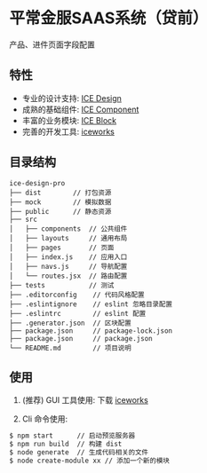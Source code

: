 # 平常金服SAAS系统（贷前）

产品、进件页面字段配置

## 特性

* 专业的设计支持: [ICE Design](https://alibaba.github.io/ice/design.html)
* 成熟的基础组件: [ICE Component](https://alibaba.github.io/ice/#/component/button)
* 丰富的业务模块: [ICE Block](https://alibaba.github.io/ice/#/block)
* 完善的开发工具: [iceworks](https://alibaba.github.io/ice/#/iceworks)

## 目录结构

```
ice-design-pro
├── dist        // 打包资源
├── mock        // 模拟数据
├── public      // 静态资源
├── src
│   ├── components  // 公共组件
│   ├── layouts     // 通用布局
│   ├── pages       // 页面
│   ├── index.js    // 应用入口
│   ├── navs.js     // 导航配置
│   └── routes.jsx  // 路由配置
├── tests           // 测试
├── .editorconfig    // 代码风格配置
├── .eslintignore    // eslint 忽略目录配置
├── .eslintrc        // eslint 配置
├── .generator.json  // 区块配置
├── package.json     // package-lock.json
├── package.json     // package.json
└── README.md        // 项目说明
```

## 使用

1.  (推荐) GUI 工具使用: 下载 [iceworks](https://alibaba.github.io/ice/#/iceworks)

2.  Cli 命令使用:

```bash
$ npm start      // 启动预览服务器
$ npm run build  // 构建 dist
$ node generate  // 生成代码相关的文件
$ node create-module xx // 添加一个新的模块
```
